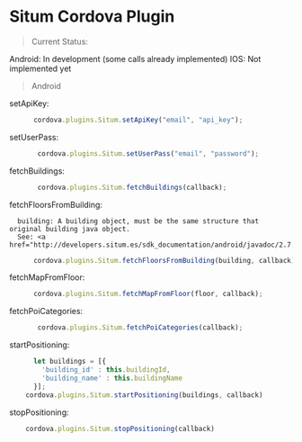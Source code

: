 Situm Cordova Plugin
======

> Current Status:

Android: In development (some calls already implemented)
IOS: Not implemented yet


> Android

setApiKey:

```javascript
      cordova.plugins.Situm.setApiKey("email", "api_key");
```

setUserPass:

```javascript
       cordova.plugins.Situm.setUserPass("email", "password");
```

fetchBuildings:

```javascript
       cordova.plugins.Situm.fetchBuildings(callback);
```

fetchFloorsFromBuilding:

      building: A building object, must be the same structure that original building java object.
      See: <a href="http://developers.situm.es/sdk_documentation/android/javadoc/2.7.0/">http://developers.situm.es/sdk_documentation/android/javadoc/2.7.0/</a> 

```javascript
      cordova.plugins.Situm.fetchFloorsFromBuilding(building, callback);
```

fetchMapFromFloor:

```javascript
      cordova.plugins.Situm.fetchMapFromFloor(floor, callback);
```

fetchPoiCategories:

```javascript
       cordova.plugins.Situm.fetchPoiCategories(callback);
```

startPositioning:

```javascript
      let buildings = [{
        'building_id' : this.buildingId,
        'building_name' : this.buildingName
      }];
    cordova.plugins.Situm.startPositioning(buildings, callback)
```
stopPositioning:

```javascript
    cordova.plugins.Situm.stopPositioning(callback)
```
